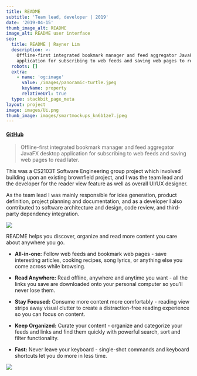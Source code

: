 ```yaml
---
title: README
subtitle: 'Team lead, developer | 2019'
date: '2019-04-15'
thumb_image_alt: README
image_alt: README user interface
seo:
  title: README | Rayner Lim
  description: >-
    Offline-first integrated bookmark manager and feed aggregator JavaFX desktop
    application for subscribing to web feeds and saving web pages to read later.
  robots: []
  extra:
    - name: 'og:image'
      value: /images/panoramic-turtle.jpeg
      keyName: property
      relativeUrl: true
  type: stackbit_page_meta
layout: project
image: images/Ui.png
thumb_image: images/smartmockups_kn6b1ze7.jpeg
---
```

#### [GitHub](https://github.com/CS2103-AY1819S2-W10-1/main)

> Offline-first integrated bookmark manager and feed aggregator JavaFX desktop application for subscribing to web feeds and saving web pages to read later.

This was a CS2103T Software Engineering group project which involved building upon an existing brownfield project, and I was the team lead and the developer for the reader view feature as well as overall UI/UX designer.

As the team lead I was mainly responsible for idea generation, product definition, project planning and documentation, and as a developer I also contributed to software architecture and design, code review, and third-party dependency integration.

![](/images/UiClassDiagram.png)

README helps you discover, organize and read more content you care about anywhere you go.

*   **All-in-one:** Follow web feeds and bookmark web pages - save interesting articles, cooking recipes, song lyrics, or anything else you come across while browsing.

*   **Read Anywhere:** Read offline, anywhere and anytime you want - all the links you save are downloaded onto your personal computer so you’ll never lose them.

*   **Stay Focused:** Consume more content more comfortably - reading view strips away visual clutter to create a distraction-free reading experience so you can focus on content.

*   **Keep Organized:** Curate your content - organize and categorize your feeds and links and find them quickly with powerful search, sort and filter functionality.

*   **Fast:** Never leave your keyboard - single-shot commands and keyboard shortcuts let you do more in less time.

![](/images/superb-sunflower.png)
